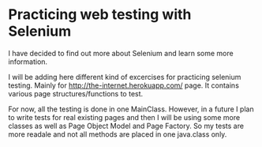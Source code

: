 # Practicing web testing with Selenium
I have decided to find out more about Selenium and learn some more information.

I will be adding here different kind of excercises for practicing selenium testing.
Mainly for http://the-internet.herokuapp.com/ page. 
It contains various page structures/functions to test.

For now, all the testing is done in one MainClass.
However, in a future I plan to write tests for real existing pages and
then I will be using some more classes as well as Page Object Model and Page Factory.
So my tests are more readale and not all methods are placed in one java.class only.
